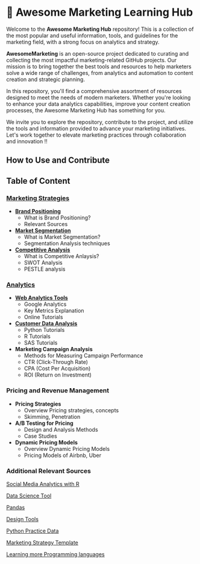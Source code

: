 <p align="center"><h1>🧠 Awesome Marketing Learning Hub</h1></p>

Welcome to the **Awesome Marketing Hub** repository! This is a collection of the most popular and useful information, tools, and guidelines for the marketing field, with a strong focus on analytics and strategy. 

**AwesomeMarketing** is an open-source project dedicated to curating and collecting the most impactful marketing-related GitHub projects. Our mission is to bring together the best tools and resources to help marketers solve a wide range of challenges, from analytics and automation to content creation and strategic planning.

In this repository, you'll find a comprehensive assortment of resources designed to meet the needs of modern marketers. Whether you're looking to enhance your data analytics capabilities, improve your content creation processes, the Awesome Marketing Hub has something for you.

We invite you to explore the repository, contribute to the project, and utilize the tools and information provided to advance your marketing initiatives. Let's work together to elevate marketing practices through collaboration and innovation !!

## How to Use and Contribute

## Table of Content

### [Marketing Strategies](https://github.com/ds4cabs/AwesomeMarketing/tree/main/Marketing_Strategies)
 - **[Brand Positioning](https://github.com/ds4cabs/AwesomeMarketing/blob/main/Marketing_Strategies/Brand_Positioning.md)**
     - What is Brand Positioning?
     - Relevant Sources
- **[Market Segmentation](https://github.com/ds4cabs/AwesomeMarketing/blob/main/Marketing_Strategies/Market_Segmentation.md)**
     - What is Market Segmentation?
     - Segmentation Analysis techniques
- **[Competitive Analysis](https://github.com/ds4cabs/AwesomeMarketing/blob/main/Marketing_Strategies/Competitive_Analysis.md)**
     - What is Competitive Anlaysis?
     - SWOT Analysis 
     - PESTLE analysis


### [Analytics](https://github.com/ds4cabs/AwesomeMarketing/tree/main/Analytics)
- **[Web Analytics Tools](https://github.com/ds4cabs/AwesomeMarketing/blob/main/Analytics/Web_Analytics_Tools.md)**
     - Google Analytics
     - Key Metrics Explanation
     - Online Tutorials
-  **[Customer Data Analysis](https://github.com/ds4cabs/AwesomeMarketing/blob/main/Analytics/Customer_Data_Analysis.md)**
     - Python Tutorials
     - R Tutorials 
     - SAS Tutorials
- **Marketing Campaign Analysis**
     - Methods for Measuring Campaign Performance
     - CTR (Click-Through Rate)
     - CPA (Cost Per Acquisition)
     - ROI (Return on Investment)

### Pricing and Revenue Management
- **Pricing Strategies**
     - Overview Pricing strategies, concepts
     - Skimming, Penetration
- **A/B Testing for Pricing**
     - Design and Analysis Methods
     - Case Studies
- **Dynamic Pricing Models**
     - Overview Dynamic Pricing Models
     - Pricing Models of Airbnb, Uber

### Additional Relevant Sources

[Social Media Analytics with R](https://github.com/dipanjanS/learning-social-media-analytics-with-r)

[Data Science Tool](https://github.com/academic/awesome-datascience)

[Pandas](https://github.com/jvns/pandas-cookbook)

[Design Tools](https://github.com/goabstract/Awesome-Design-Tools)

[Python Practice Data](https://github.com/data-8)

[Marketing Strategy Template](https://www.aha.io/roadmapping/guide/marketing-templates/market-positioning-templates)

[Learning more Programming languages](https://www.codedex.io/home)